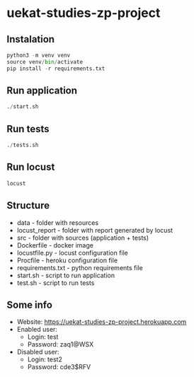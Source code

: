 # uekat-studies-zp-project

## Instalation

```py
python3 -m venv venv
source venv/bin/activate
pip install -r requirements.txt
```

## Run application

```py
./start.sh
```

## Run tests

```py
./tests.sh
```

## Run locust

```py
locust
```

## Structure

- data - folder with resources
- locust_report - folder with report generated by locust
- src - folder with sources (application + tests)
- Dockerfile - docker image
- locustfile.py - locust configuration file
- Procfile - heroku configuration file
- requirements.txt - python requirements file
- start.sh - script to run application
- test.sh - script to run tests

## Some info

- Website: https://uekat-studies-zp-project.herokuapp.com
- Enabled user:
    - Login: test
    - Password: zaq1@WSX
- Disabled user:
    - Login: test2
    - Password: cde3$RFV
